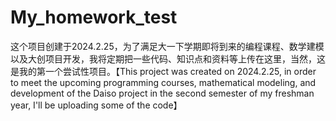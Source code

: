 # My_homework_test
这个项目创建于2024.2.25，为了满足大一下学期即将到来的编程课程、数学建模以及大创项目开发，我将定期把一些代码、知识点和资料等上传在这里，当然，这是我的第一个尝试性项目。【This project was created on 2024.2.25, in order to meet the upcoming programming courses, mathematical modeling, and development of the Daiso project in the second semester of my freshman year, I'll be uploading some of the code】
